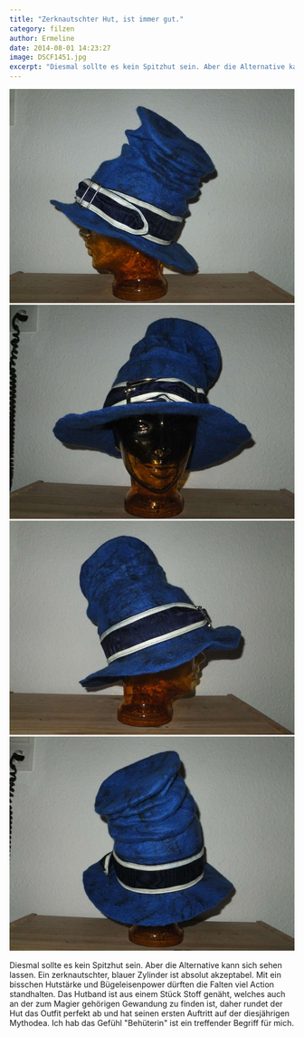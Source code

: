```yaml
---
title: "Zerknautschter Hut, ist immer gut."
category: filzen
author: Ermeline
date: 2014-08-01 14:23:27
image: DSCF1451.jpg
excerpt: "Diesmal sollte es kein Spitzhut sein. Aber die Alternative kann sich sehen lassen. "
---
```


![blauer Filzzylinder links](DSCF1451.jpg)
![blauer Filzzylinder vorne](DSCF1450.jpg)
![blauer Filzzylinder rechts](DSCF1453.jpg)
![blauer Filzzylinder hinten](DSCF1452.jpg)

Diesmal sollte es kein Spitzhut sein. Aber die Alternative kann sich sehen lassen. Ein zerknautschter, blauer Zylinder ist absolut akzeptabel. Mit ein bisschen Hutstärke und Bügeleisenpower dürften die Falten viel Action standhalten. Das Hutband ist aus einem Stück Stoff genäht, welches auch an der zum Magier gehörigen Gewandung zu finden ist, daher rundet der Hut das Outfit perfekt ab und hat seinen ersten Auftritt auf der diesjährigen Mythodea. Ich hab das Gefühl "Behüterin" ist ein treffender Begriff für mich.
